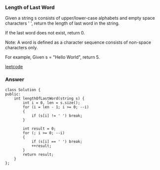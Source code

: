 ### Length of Last Word
Given a string s consists of upper/lower-case alphabets and empty space characters ' ', return the length of last word in the string.

If the last word does not exist, return 0.

Note: A word is defined as a character sequence consists of non-space characters only.

For example, 
Given s = "Hello World",
return 5.

[leetcode](https://leetcode.com/problems/length-of-last-word/description/)

### Answer 

	class Solution {
	public:
	    int lengthOfLastWord(string s) {
	        int i = 0, len = s.size();
	        for (i = len - 1; i >= 0; --i)
	        {
	            if (s[i] != ' ') break;
	        }
	        
	        int result = 0;
	        for (; i >= 0; --i)
	        {
	            if (s[i] == ' ') break;
	            ++result;
	        }
	        return result;
	    }
	};